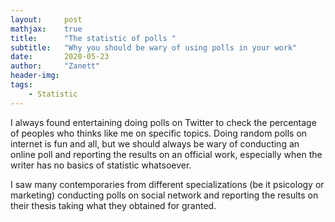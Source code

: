 ```yaml
---
layout:     post
mathjax:    true
title:      "The statistic of polls "
subtitle:   "Why you should be wary of using polls in your work"
date:       2020-05-23
author:     "Zanett"
header-img: 
tags:
    - Statistic
---
```

    
    
I always found entertaining doing polls on Twitter to check the percentage of peoples who thinks like me on specific topics. 
Doing random polls on internet is fun and all, but we should always be wary of conducting an online poll and reporting the results on
an official work, especially when the writer has no basics of statistic whatsoever.

I saw many contemporaries from different specializations (be it psicology or marketing) conducting polls on social network and reporting 
the results on their thesis taking what they obtained for granted. 
